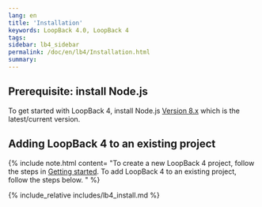```yaml
---
lang: en
title: 'Installation'
keywords: LoopBack 4.0, LoopBack 4
tags:
sidebar: lb4_sidebar
permalink: /doc/en/lb4/Installation.html
summary:
---
```


## Prerequisite: install Node.js

To get started with LoopBack 4, install Node.js [Version 8.x](https://nodejs.org/en/download/current/) which is the latest/current version.

## Adding LoopBack 4 to an existing project

{% include note.html content= "To create a new LoopBack 4 project, follow the steps in [Getting started](Getting-started.html).  To add LoopBack 4 to an existing project, follow the steps below.
" %}

{% include_relative includes/lb4_install.md %}
